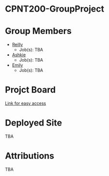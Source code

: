 # CPNT200-GroupProject
# Group Members
- [Reilly](https://github.com/HazyInk)
  - Job(s): TBA
- [Ashkie](https://github.com/AshkieCharles)
  - Job(s): TBA
- [Emily](https://github.com/Emilypearl91)
  - Job(s): TBA
# Projct Board
[Link for easy access](https://github.com/users/HazyInk/projects/5)
# Deployed Site
TBA
# Attributions
TBA
